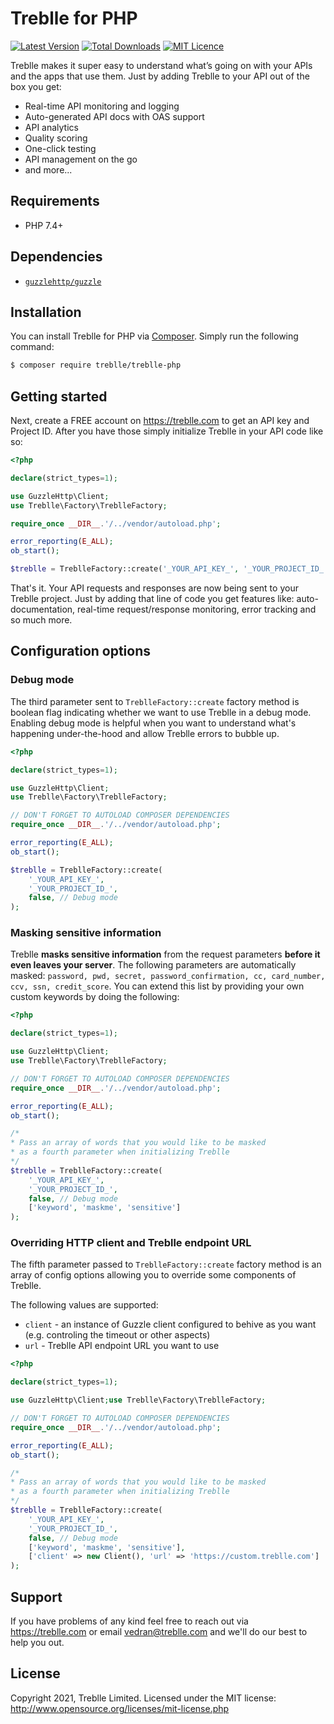 # Treblle for PHP

[![Latest Version](https://img.shields.io/packagist/v/treblle/treblle-php)](https://packagist.org/packages/treblle/treblle-php)
[![Total Downloads](https://img.shields.io/packagist/dt/treblle/treblle-php)](https://packagist.org/packages/treblle/treblle-php)
[![MIT Licence](https://img.shields.io/packagist/l/treblle/treblle-php)](LICENSE.md)

Treblle makes it super easy to understand what’s going on with your APIs and the apps that use them. Just by adding
Treblle to your API out of the box you get:

* Real-time API monitoring and logging
* Auto-generated API docs with OAS support
* API analytics
* Quality scoring
* One-click testing
* API management on the go
* and more...

## Requirements

* PHP 7.4+

## Dependencies

* [`guzzlehttp/guzzle`](https://packagist.org/packages/guzzlehttp/guzzle)

## Installation

You can install Treblle for PHP via [Composer](http://getcomposer.org/). Simply run the following command:

```bash
$ composer require treblle/treblle-php
```

## Getting started

Next, create a FREE account on <https://treblle.com> to get an API key and Project ID. After you have those simply
initialize Treblle in your API code like so:

```php
<?php

declare(strict_types=1);

use GuzzleHttp\Client;
use Treblle\Factory\TreblleFactory;

require_once __DIR__.'/../vendor/autoload.php';

error_reporting(E_ALL);
ob_start();

$treblle = TreblleFactory::create('_YOUR_API_KEY_', '_YOUR_PROJECT_ID_']);
```

That's it. Your API requests and responses are now being sent to your Treblle project. Just by adding that line of code
you get features like: auto-documentation, real-time request/response monitoring, error tracking and so much more.

## Configuration options

### Debug mode

The third parameter sent to `TreblleFactory::create` factory method is boolean flag indicating whether we want to use
Treblle in a debug mode. Enabling debug mode is helpful when you want to understand what's happening under-the-hood and
allow Treblle errors to bubble up.

```php
<?php

declare(strict_types=1);

use GuzzleHttp\Client;
use Treblle\Factory\TreblleFactory;

// DON'T FORGET TO AUTOLOAD COMPOSER DEPENDENCIES
require_once __DIR__.'/../vendor/autoload.php';

error_reporting(E_ALL);
ob_start();

$treblle = TreblleFactory::create(
    '_YOUR_API_KEY_', 
    '_YOUR_PROJECT_ID_', 
    false, // Debug mode
);
```

### Masking sensitive information

Treblle **masks sensitive information** from the request parameters **before it even leaves your server**. The following
parameters are automatically
masked: `password, pwd, secret, password_confirmation, cc, card_number, ccv, ssn, credit_score`. You can extend this
list by providing your own custom keywords by doing the following:

```php
<?php

declare(strict_types=1);

use GuzzleHttp\Client;
use Treblle\Factory\TreblleFactory;

// DON'T FORGET TO AUTOLOAD COMPOSER DEPENDENCIES
require_once __DIR__.'/../vendor/autoload.php';

error_reporting(E_ALL);
ob_start();

/*
* Pass an array of words that you would like to be masked
* as a fourth parameter when initializing Treblle
*/
$treblle = TreblleFactory::create(
    '_YOUR_API_KEY_', 
    '_YOUR_PROJECT_ID_', 
    false, // Debug mode
    ['keyword', 'maskme', 'sensitive']
);
```

### Overriding HTTP client and Treblle endpoint URL

The fifth parameter passed to `TreblleFactory::create` factory method is an array of config options allowing you to
override some components of Treblle.

The following values are supported:

- `client` - an instance of Guzzle client configured to behive as you want (e.g. controling the timeout or other
  aspects)
- `url` - Treblle API endpoint URL you want to use

```php
<?php

declare(strict_types=1);

use GuzzleHttp\Client;use Treblle\Factory\TreblleFactory;

// DON'T FORGET TO AUTOLOAD COMPOSER DEPENDENCIES
require_once __DIR__.'/../vendor/autoload.php';

error_reporting(E_ALL);
ob_start();

/*
* Pass an array of words that you would like to be masked
* as a fourth parameter when initializing Treblle
*/
$treblle = TreblleFactory::create(
    '_YOUR_API_KEY_', 
    '_YOUR_PROJECT_ID_', 
    false, // Debug mode
    ['keyword', 'maskme', 'sensitive'],
    ['client' => new Client(), 'url' => 'https://custom.treblle.com']
);
```

## Support

If you have problems of any kind feel free to reach out via <https://treblle.com> or email vedran@treblle.com and we'll
do our best to help you out.

## License

Copyright 2021, Treblle Limited. Licensed under the MIT license:
http://www.opensource.org/licenses/mit-license.php

